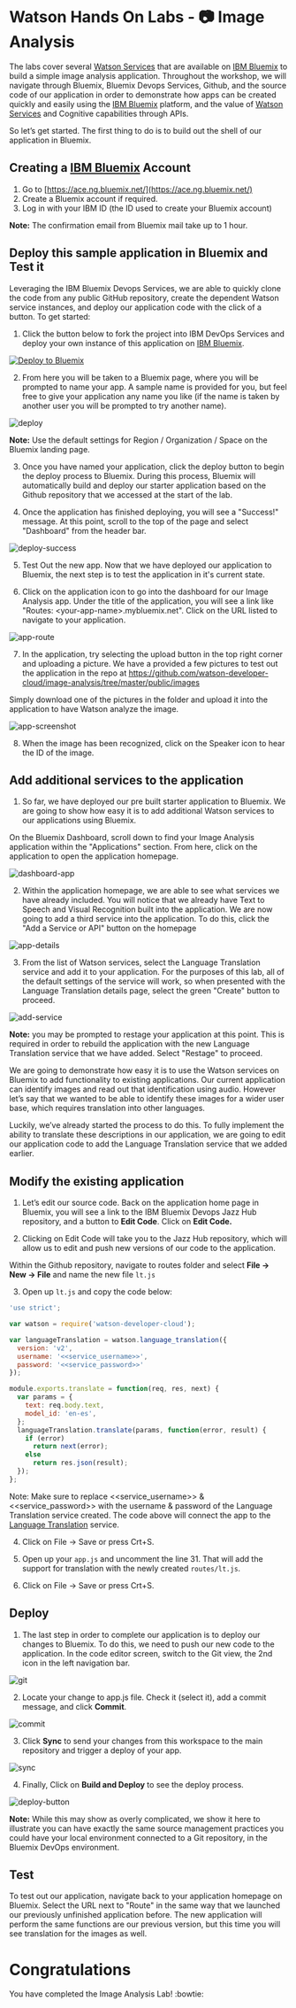 # Watson Hands On Labs - 📷 Image Analysis

The labs cover several [Watson Services][wdc_services] that are available on [IBM Bluemix][bluemix] to build a simple image analysis application. Throughout the workshop, we will navigate through Bluemix, Bluemix Devops Services, Github, and the source code of our application in order to demonstrate how apps can be created quickly and easily using the [IBM Bluemix][bluemix] platform, and the value of [Watson Services][wdc_services] and Cognitive capabilities through APIs.

So let’s get started. The first thing to do is to build out the shell of our application in Bluemix.

## Creating a [IBM Bluemix][bluemix] Account

  1. Go to [https://ace.ng.bluemix.net/](https://ace.ng.bluemix.net/)
  2. Create a Bluemix account if required.
  3. Log in with your IBM ID (the ID used to create your Bluemix account)

**Note:** The confirmation email from Bluemix mail take up to 1 hour.

## Deploy this sample application in Bluemix and Test it

Leveraging the IBM Bluemix Devops Services, we are able to quickly clone the code from any public GitHub repository, create the dependent Watson service instances, and deploy our application code with the click of a button.  To get started:

  1. Click the button below to fork the project into IBM DevOps Services and deploy your own instance of this application on [IBM Bluemix][bluemix].

  [![Deploy to Bluemix](https://bluemix.net/deploy/button.png)](https://bluemix.net/deploy?repository=https://github.com/purukn/image-analysis)

  2. From here you will be taken to a Bluemix page, where you will be prompted to name your app. A sample name is provided for you, but feel free to give your application any name you like (if the name is taken by another user you will be prompted to try another name).

  ![deploy](instructions/deploy.png)

  **Note:** Use the default settings for Region / Organization / Space on the Bluemix landing page.

  3. Once you have named your application, click the deploy button to begin the deploy process to Bluemix. During this process, Bluemix will automatically build and deploy our starter application based on the Github repository that we accessed at the start of the lab.

  4. Once the application has finished deploying, you will see a "Success!" message. At this point, scroll to the top of the page and select "Dashboard" from the header bar.

  ![deploy-success](instructions/deploy-success.png)

  5. Test Out the new app. Now that we have deployed our application to Bluemix, the next step is to test the application in it's current state.

  6. Click on the application icon to go into the dashboard for our Image Analysis app. Under the title of the application, you will see a link like "Routes: \<your-app-name\>.mybluemix.net". Click on the URL listed to navigate to your application.

  ![app-route](instructions/app-route.png)

  7. In the application, try selecting the upload button in the top right corner and uploading a picture. We have a provided a few pictures to test out the application in the repo at https://github.com/watson-developer-cloud/image-analysis/tree/master/public/images

  Simply download one of the pictures in the folder and upload it into the application to have Watson analyze the image.

  ![app-screenshot](instructions/app-screenshot.png)

  8. When the image has been recognized, click on the Speaker icon to hear the ID of the image.

## Add additional services to the application

  1. So far, we have deployed our pre built starter application to Bluemix. We are going to show how easy it is to add additional Watson services to our applications using Bluemix.

  On the Bluemix Dashboard, scroll down to find your Image Analysis application within the "Applications" section. From here, click on the application to open the application homepage.

  ![dashboard-app](instructions/dashboard-app.png)

  2. Within the application homepage, we are able to see what services we have already included. You will notice that we already have Text to Speech and Visual Recognition built into the application. We are now going to add a third service into the application.
To do this, click the "Add a Service or API" button on the homepage

  ![app-details](instructions/app-details.png)

  3. From the list of Watson services, select the Language Translation service and add it to your application. For the purposes of this lab, all of the default settings of the service will work, so when presented with the Language Translation details page, select the green "Create" button to proceed.

  ![add-service](instructions/add-service.png)

  **Note:** you may be prompted to restage your application at this point. This is required in order to rebuild the application with the new Language Translation service that we have added. Select "Restage" to proceed.

We are going to demonstrate how easy it is to use the Watson services on Bluemix to add functionality to existing applications. Our current application can identify images and read out that identification using audio. However let’s say that we wanted to be able to identify these images for a wider user base, which requires translation into other languages.

Luckily, we’ve already started the process to do this. To fully implement the ability to translate these descriptions in our application, we are going to edit our application code to add the Language Translation service that we added earlier.

## Modify the existing application

  1. Let’s edit our source code. Back on the application home page in Bluemix, you will see a link to the IBM Bluemix Devops Jazz Hub repository, and a button to **Edit Code**.
  Click on **Edit Code.**

  2. Clicking on Edit Code will take you to the Jazz Hub repository, which will allow us to edit and push new versions of our code to the application.

  Within the Github repository, navigate to routes folder and select **File -> New -> File** and name the new file `lt.js`

  3. Open up `lt.js` and copy the code below:  

  ```js
  'use strict';

  var watson = require('watson-developer-cloud');

  var languageTranslation = watson.language_translation({
    version: 'v2',
    username: '<<service_username>>',
    password: '<<service_password>>'
  });

  module.exports.translate = function(req, res, next) {
    var params = {
      text: req.body.text,
      model_id: 'en-es',
    };
    languageTranslation.translate(params, function(error, result) {
      if (error)
        return next(error);
      else
        return res.json(result);
    });
  };
  ```
  Note: Make sure to replace <<service_username>> & <<service_password>> with the username & password of the Language Translation service created.
  The code above will connect the app to the [Language Translation][lt_service] service.

  4. Click on File -> Save or press Crt+S.

  5. Open up your `app.js` and uncomment the line 31. That will add the support for translation with the newly created `routes/lt.js`.


  6. Click on File -> Save or press Crt+S.

## Deploy

  1. The last step in order to complete our application is to deploy our changes to Bluemix. To do this, we need to push our new code to the application. In the code editor screen, switch to the Git view, the 2nd icon in the left navigation bar.

  ![git](instructions/git.png)

  2. Locate your change to app.js file. Check it (select it), add a commit message, and click **Commit**.

  ![commit](instructions/commit.png)

  3. Click **Sync** to send your changes from this workspace to the main repository and trigger a deploy of your app.

  ![sync](instructions/sync.png)

  4. Finally, Click on **Build and Deploy** to see the deploy process.

  ![deploy-button](instructions/build-and-deploy.png)

**Note:** While this may show as overly complicated, we show it here to illustrate you can have exactly the same source management practices you could have your local environment connected to a Git repository, in the Bluemix DevOps environment.

## Test

To test out our application, navigate back to your application homepage on Bluemix. Select the URL next to "Route" in the same way that we launched our previously unfinished application before.
The new application will perform the same functions are our previous version, but this time you will see translation for the images as well.

# Congratulations
You have completed the Image Analysis Lab! :bowtie:

[bluemix]: https://console.ng.bluemix.net/
[wdc_services]: http://www.ibm.com/smarterplanet/us/en/ibmwatson/developercloud/services-catalog.html
[lt_service]: http://www.ibm.com/smarterplanet/us/en/ibmwatson/developercloud/language-translation.html
